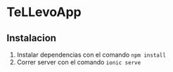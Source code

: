 # TeLLevoApp

## Instalacion

1. Instalar dependencias con el comando `npm install`
2. Correr server con el comando `ionic serve`


